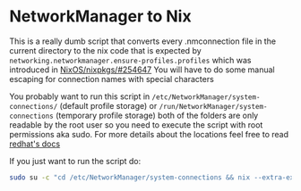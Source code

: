# NetworkManager to Nix

This is a really dumb script that converts every .nmconnection file in the current directory to the nix code that is expected by `networking.networkmanager.ensure-profiles.profiles` which was introduced in [NixOS/nixpkgs/#254647](https://github.com/NixOS/nixpkgs/pull/254647)
You will have to do some manual escaping for connection names with special characters

You probably want to run this script in `/etc/NetworkManager/system-connections/` (default profile storage) or `/run/NetworkManager/system-connections` (temporary profile storage) both of the folders are only readable by the root user so you need to execute the script with root permissions aka sudo. For more details about the locations feel free to read [redhat's docs](https://access.redhat.com/documentation/en-us/red_hat_enterprise_linux/8/html/configuring_and_managing_networking/assembly_networkmanager-connection-profiles-in-keyfile-format_configuring-and-managing-networking)

If you just want to run the script do:
```bash
sudo su -c "cd /etc/NetworkManager/system-connections && nix --extra-experimental-features 'nix-command flakes' run github:Janik-Haag/nm2nix"
```
